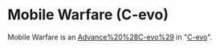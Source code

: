 # Mobile Warfare (C-evo)

Mobile Warfare is an [Advance%20%28C-evo%29](advance) in "[C-evo](C-evo)".